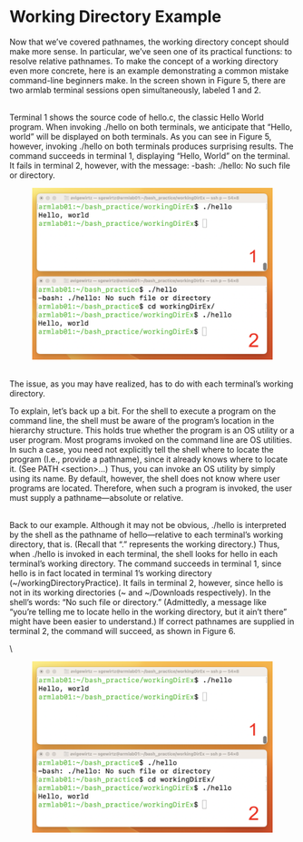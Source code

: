 # Working Directory Example

Now that we’ve covered pathnames, the working directory concept should make more sense. In particular, we’ve seen one of its practical functions: to resolve relative pathnames. To make the concept of a working directory even more concrete, here is an example demonstrating a common mistake command-line beginners make. In the screen shown in Figure 5, there are two armlab terminal sessions open simultaneously, labeled 1 and 2.

\
Terminal 1 shows the source code of hello.c, the classic Hello World program. When invoking ./hello on both terminals, we anticipate that “Hello, world” will be displayed on both terminals. As you can see in Figure 5, however, invoking ./hello on both terminals produces surprising results. The command succeeds in terminal 1, displaying “Hello, World” on the terminal. It fails in terminal 2, however, with the message: -bash: ./hello: No such file or directory.

<figure><img src="../.gitbook/assets/Screenshot 2023-04-26 at 3.14.12 PM.png" alt=""><figcaption></figcaption></figure>

\
The issue, as you may have realized, has to do with each terminal’s working directory.

To explain, let’s back up a bit. For the shell to execute a program on the command line, the shell must be aware of the program’s location in the hierarchy structure. This holds true whether the program is an OS utility or a user program. Most programs invoked on the command line are OS utilities. In such a case, you need not explicitly tell the shell where to locate the program (I.e., provide a pathname), since it already knows where to locate it. (See PATH \<section>…) Thus, you can invoke an OS utility by simply using its name. By default, however, the shell does not know where user programs are located. Therefore, when such a program is invoked, the user must supply a pathname—absolute or relative.&#x20;

\
Back to our example. Although it may not be obvious, ./hello is interpreted by the shell as the pathname of hello—relative to each terminal’s working directory, that is. (Recall that “.” represents the working directory.) Thus, when ./hello is invoked in each terminal, the shell looks for hello in each terminal’s working directory. The command succeeds in terminal 1, since hello is in fact located in terminal 1’s working directory (\~/workingDirectoryPractice). It fails in terminal 2, however, since hello is not in its working directories (\~ and \~/Downloads respectively). In the shell’s words: “No such file or directory.” (Admittedly, a message like “you’re telling me to locate hello in the working directory, but it ain’t there” might have been easier to understand.) If correct pathnames are supplied in terminal 2, the command will succeed, as shown in Figure 6.&#x20;

\


<figure><img src="../.gitbook/assets/Screenshot 2023-04-26 at 3.14.12 PM (1).png" alt=""><figcaption></figcaption></figure>
